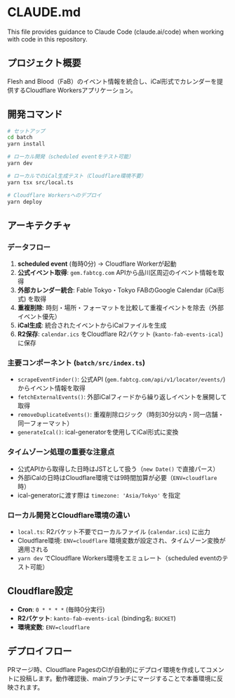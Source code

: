 # CLAUDE.md

This file provides guidance to Claude Code (claude.ai/code) when working with code in this repository.

## プロジェクト概要

Flesh and Blood（FaB）のイベント情報を統合し、iCal形式でカレンダーを提供するCloudflare Workersアプリケーション。

## 開発コマンド

```bash
# セットアップ
cd batch
yarn install

# ローカル開発（scheduled eventをテスト可能）
yarn dev

# ローカルでのiCal生成テスト（Cloudflare環境不要）
yarn tsx src/local.ts

# Cloudflare Workersへのデプロイ
yarn deploy
```

## アーキテクチャ

### データフロー
1. **scheduled event** (毎時0分) → Cloudflare Workerが起動
2. **公式イベント取得**: `gem.fabtcg.com` APIから品川区周辺のイベント情報を取得
3. **外部カレンダー統合**: Fable Tokyo・Tokyo FABのGoogle Calendar (iCal形式) を取得
4. **重複削除**: 時刻・場所・フォーマットを比較して重複イベントを除去（外部イベント優先）
5. **iCal生成**: 統合されたイベントからiCalファイルを生成
6. **R2保存**: `calendar.ics` をCloudflare R2バケット (`kanto-fab-events-ical`) に保存

### 主要コンポーネント (`batch/src/index.ts`)

- `scrapeEventFinder()`: 公式API (`gem.fabtcg.com/api/v1/locator/events/`) からイベント情報を取得
- `fetchExternalEvents()`: 外部iCalフィードから繰り返しイベントを展開して取得
- `removeDuplicateEvents()`: 重複削除ロジック（時刻30分以内・同一店舗・同一フォーマット）
- `generateIcal()`: ical-generatorを使用してiCal形式に変換

### タイムゾーン処理の重要な注意点

- 公式APIから取得した日時はJSTとして扱う（`new Date()` で直接パース）
- 外部iCalの日時はCloudflare環境では9時間加算が必要（`ENV=cloudflare`時）
- ical-generatorに渡す際は `timezone: 'Asia/Tokyo'` を指定

### ローカル開発とCloudflare環境の違い

- `local.ts`: R2バケット不要でローカルファイル (`calendar.ics`) に出力
- Cloudflare環境: `ENV=cloudflare` 環境変数が設定され、タイムゾーン変換が適用される
- `yarn dev` でCloudflare Workers環境をエミュレート（scheduled eventのテスト可能）

## Cloudflare設定

- **Cron**: `0 * * * *` (毎時0分実行)
- **R2バケット**: `kanto-fab-events-ical` (binding名: `BUCKET`)
- **環境変数**: `ENV=cloudflare`

## デプロイフロー

PRマージ時、Cloudflare PagesのCIが自動的にデプロイ環境を作成してコメントに投稿します。動作確認後、mainブランチにマージすることで本番環境に反映されます。